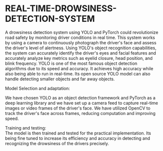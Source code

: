# REAL-TIME-DROWSINESS-DETECTION-SYSTEM
A drowsiness detection system using YOLO and PyTorch could revolutionize road safety by monitoring driver conditions in real time. This system works by using a camera to continuously photograph the driver's face and assess the driver's level of alertness. Using YOLO's object recognition capabilities, the system can accurately identify the driver's eyes and facial features and accurately analyze key metrics such as eyelid closure, head position, and blink frequency.
 YOLO is one of the most famous object detection algorithms due to its speed and accuracy. It achieves high accuracy while also being able to run in real-time. Its open source YOLO model can also handle detecting smaller objects and far away objects. 


Model Selection and adaptation:

   We have chosen YOLO as an object detection framework and PyTorch as a deep learning library and we have set up a camera feed to capture real-time images or video frames of the driver's face. We have utilized OpenCV to track the driver's face across frames, reducing computation and improving speed.

Training and testing:	
	The model is then trained and tested for the practical implementation. Its being fine tuned to increase its efficiency and accuracy in detecting and recognizing the drowsiness of the drivers precisely.
